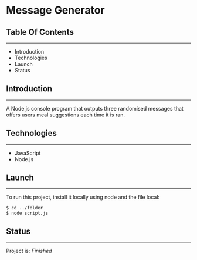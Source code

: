 # Message Generator

## Table Of Contents
___
- Introduction
- Technologies
- Launch
- Status

## Introduction
____
A Node.js console program that outputs three randomised messages that offers users meal suggestions each time it is ran.

## Technologies
____
- JavaScript
- Node.js

## Launch
____
To run this project, install it locally using node and the file local:
```
$ cd ../folder
$ node script.js
```

## Status
____
Project is: *Finished*
